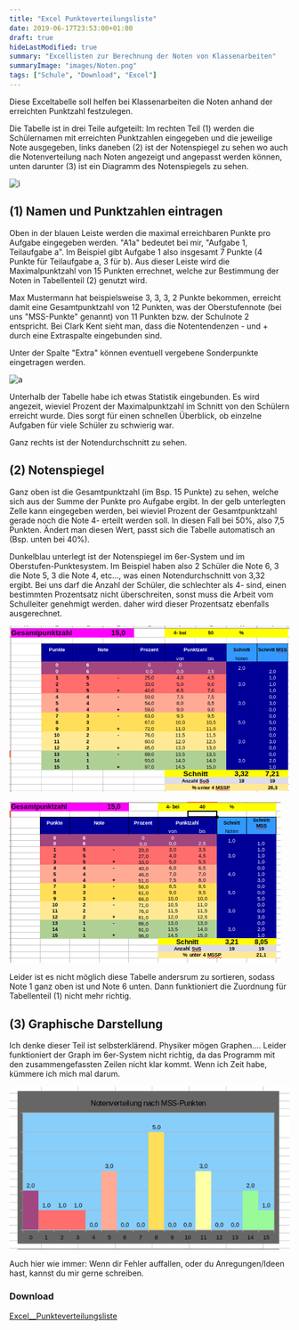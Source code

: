 ```yaml
---
title: "Excel Punkteverteilungsliste"
date: 2019-06-17T23:53:00+01:00
draft: true
hideLastModified: true
summary: "Excellisten zur Berechnung der Noten von Klassenarbeiten"
summaryImage: "images/Noten.png"
tags: ["Schule", "Download", "Excel"]
---
```


Diese Exceltabelle soll helfen bei Klassenarbeiten die Noten anhand der erreichten Punktzahl festzulegen. 

Die Tabelle ist in drei Teile aufgeteilt: Im rechten Teil (1) werden die Schülernamen mit erreichten Punktzahlen eingegeben und die jeweilige Note ausgegeben, links daneben (2) ist der Notenspiegel zu sehen wo auch die Notenverteilung nach Noten angezeigt und angepasst werden können, unten darunter (3) ist ein Diagramm des Notenspiegels zu sehen.

![i](images/Übersicht.jpg)

## (1) Namen und Punktzahlen eintragen

Oben in der blauen Leiste werden die maximal erreichbaren Punkte pro Aufgabe eingegeben werden. "A1a" bedeutet bei mir, "Aufgabe 1, Teilaufgabe a". Im Beispiel gibt Aufgabe 1 also insgesamt 7 Punkte (4 Punkte für Teilaufgabe a, 3 für b). Aus dieser Leiste wird die Maximalpunktzahl von 15 Punkten errechnet, welche zur Bestimmung der Noten in Tabellenteil (2) genutzt wird.

Max Mustermann hat beispielsweise 3, 3, 3, 2 Punkte bekommen, erreicht damit eine Gesamtpunktzahl von 12 Punkten, was der Oberstufennote (bei uns "MSS-Punkte" genannt) von 11 Punkten bzw. der Schulnote 2 entspricht. Bei Clark Kent sieht man, dass  die Notentendenzen - und + durch eine Extraspalte eingebunden sind. 

Unter der Spalte "Extra" können eventuell vergebene Sonderpunkte eingetragen werden.

![a](images/Schülerliste.png)

Unterhalb der Tabelle habe ich etwas Statistik eingebunden. Es wird angezeit, wieviel Prozent der Maximalpunktzahl im Schnitt von den Schülern erreicht wurde. Dies sorgt für einen schnellen Überblick, ob einzelne Aufgaben für viele Schüler zu schwierig war. 

Ganz rechts ist der Notendurchschnitt zu sehen. 

## (2) Notenspiegel

Ganz oben ist die Gesamtpunktzahl (im Bsp. 15 Punkte) zu sehen, welche sich aus der Summe der Punkte pro Aufgabe ergibt. In der gelb unterlegten Zelle kann eingegeben werden, bei wieviel Prozent der Gesamtpunktzahl gerade noch die Note 4- erteilt werden soll. In diesen Fall bei 50%, also 7,5 Punkten. Ändert man diesen Wert, passt sich die Tabelle automatisch an (Bsp. unten bei 40%). 

Dunkelblau unterlegt ist der Notenspiegel im 6er-System und im Oberstufen-Punktesystem. Im Beispiel haben also 2 Schüler die Note 6, 3 die Note 5, 3 die Note 4, etc..., was einen Notendurchschnitt von 3,32 ergibt. Bei uns darf die Anzahl der Schüler, die schlechter als 4- sind, einen bestimmten Prozentsatz nicht überschreiten, sonst muss die Arbeit vom Schulleiter genehmigt werden. daher wird dieser Prozentsatz ebenfalls ausgerechnet.

![1](images/Notenspiegel.png)

![u](images/40Prozent.png)

Leider ist es nicht möglich diese Tabelle andersrum zu sortieren, sodass Note 1 ganz oben ist und Note 6 unten. Dann funktioniert die Zuordnung für Tabellenteil (1) nicht mehr richtig.

## (3) Graphische Darstellung

Ich denke dieser Teil ist selbsterklärend. Physiker mögen Graphen.... Leider funktioniert der Graph im 6er-System nicht richtig, da das Programm mit den zusammengefassten Zeilen nicht klar kommt. Wenn ich Zeit habe, kümmere ich mich mal darum.

![g](images/Diagramm.png)

Auch hier wie immer: Wenn dir Fehler auffallen, oder du Anregungen/Ideen hast, kannst du mir gerne schreiben.

### Download

[Excel__Punkteverteilungsliste](Dateien/Punktetabelle_Oberstufe_Template.xlsx)
